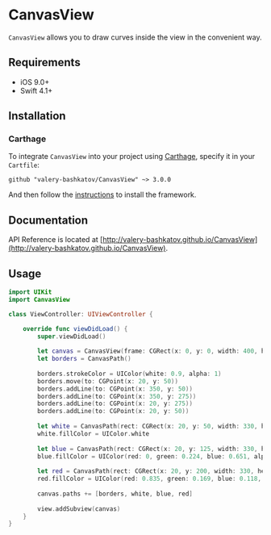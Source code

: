 # CanvasView
`CanvasView` allows you to draw curves inside the view in the convenient way.

## Requirements
- iOS 9.0+
- Swift 4.1+

## Installation
### Carthage
To integrate `CanvasView` into your project using [Carthage](https://github.com/Carthage/Carthage), specify it in your `Cartfile`:

```
github "valery-bashkatov/CanvasView" ~> 3.0.0
```
And then follow the [instructions](https://github.com/Carthage/Carthage#if-youre-building-for-ios-tvos-or-watchos) to install the framework.

## Documentation
API Reference is located at [http://valery-bashkatov.github.io/CanvasView](http://valery-bashkatov.github.io/CanvasView).

## Usage
```swift
import UIKit
import CanvasView

class ViewController: UIViewController {

    override func viewDidLoad() {
        super.viewDidLoad()
        
        let canvas = CanvasView(frame: CGRect(x: 0, y: 0, width: 400, height: 300))
        let borders = CanvasPath()
        
        borders.strokeColor = UIColor(white: 0.9, alpha: 1)
        borders.move(to: CGPoint(x: 20, y: 50))
        borders.addLine(to: CGPoint(x: 350, y: 50))
        borders.addLine(to: CGPoint(x: 350, y: 275))
        borders.addLine(to: CGPoint(x: 20, y: 275))
        borders.addLine(to: CGPoint(x: 20, y: 50))
        
        let white = CanvasPath(rect: CGRect(x: 20, y: 50, width: 330, height: 75))
        white.fillColor = UIColor.white
        
        let blue = CanvasPath(rect: CGRect(x: 20, y: 125, width: 330, height: 75))
        blue.fillColor = UIColor(red: 0, green: 0.224, blue: 0.651, alpha: 1)
        
        let red = CanvasPath(rect: CGRect(x: 20, y: 200, width: 330, height: 75))
        red.fillColor = UIColor(red: 0.835, green: 0.169, blue: 0.118, alpha: 1)
        
        canvas.paths += [borders, white, blue, red]
        
        view.addSubview(canvas)
    }
}
```